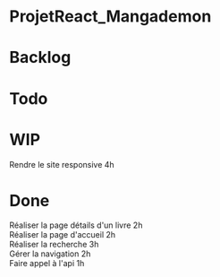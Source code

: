 # ProjetReact_Mangademon


# Backlog

 # Todo

 # WIP
 Rendre le site responsive 4h 

 # Done
 Réaliser la page détails d'un livre 2h \
Réaliser la page d'accueil 2h \
Réaliser la recherche 3h \
 Gérer la navigation 2h \
 Faire appel à l'api 1h 
